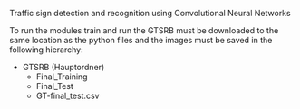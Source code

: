 Traffic sign detection and recognition using Convolutional Neural Networks

To run the modules train and run the GTSRB must be downloaded to the same location as the python files and the images must be saved in the following hierarchy:
 - GTSRB (Hauptordner)
    - Final_Training
    - Final_Test
    - GT-final_test.csv
